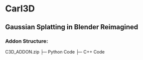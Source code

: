 # Carl3D
## Gaussian Splatting in Blender Reimagined

### Addon Structure:
C3D_ADDON.zip
├─ Python Code
├─ C++ Code
